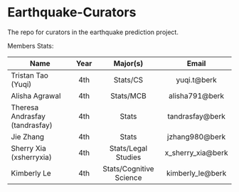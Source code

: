 Earthquake-Curators
===================

The repo for curators in the earthquake prediction project.


Members Stats: 

| Name             | Year  |  Major(s) |Email|
| -------------    |:------:| :-----: |:-----:|
| Tristan Tao (Yuqi)| 4th |  Stats/CS |yuqi.t@berk |
| Alisha Agrawal    | 4th |  Stats/MCB|alisha791@berk|
| Theresa Andrasfay (tandrasfay)|4th|Stats | tandrasfay@berk |
| Jie Zhang| 4th |  Stats | jzhang980@berk |
| Sherry Xia (xsherryxia)| 4th | Stats/Legal Studies | x_sherry_xia@berk|
| Kimberly Le| 4th | Stats/Cognitive Science | kimberly_le@berk|

